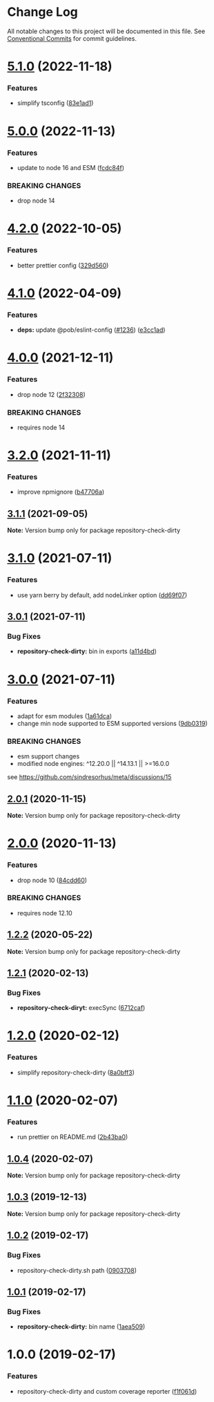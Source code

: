 # Change Log

All notable changes to this project will be documented in this file.
See [Conventional Commits](https://conventionalcommits.org) for commit guidelines.

# [5.1.0](https://github.com/christophehurpeau/pob/compare/repository-check-dirty@5.0.0...repository-check-dirty@5.1.0) (2022-11-18)


### Features

* simplify tsconfig ([83e1ad1](https://github.com/christophehurpeau/pob/commit/83e1ad11dac522c93821fb91dc1b2ccdebd0be16))





# [5.0.0](https://github.com/christophehurpeau/pob/compare/repository-check-dirty@4.2.0...repository-check-dirty@5.0.0) (2022-11-13)


### Features

* update to node 16 and ESM ([fcdc84f](https://github.com/christophehurpeau/pob/commit/fcdc84f423ac27fd6324b673b9da340b0d22a738))


### BREAKING CHANGES

* drop node 14





# [4.2.0](https://github.com/christophehurpeau/pob/compare/repository-check-dirty@4.1.0...repository-check-dirty@4.2.0) (2022-10-05)


### Features

* better prettier config ([329d560](https://github.com/christophehurpeau/pob/commit/329d560594cade521e35a6f3237888db49f67b87))





# [4.1.0](https://github.com/christophehurpeau/pob/compare/repository-check-dirty@4.0.0...repository-check-dirty@4.1.0) (2022-04-09)


### Features

* **deps:** update @pob/eslint-config ([#1236](https://github.com/christophehurpeau/pob/issues/1236)) ([e3cc1ad](https://github.com/christophehurpeau/pob/commit/e3cc1ad732f162391cdf4df87bc5f65e9c61e347))





# [4.0.0](https://github.com/christophehurpeau/pob/compare/repository-check-dirty@3.2.0...repository-check-dirty@4.0.0) (2021-12-11)


### Features

* drop node 12 ([2f32308](https://github.com/christophehurpeau/pob/commit/2f32308b06ca74d0deb3355707e3082fa73e25dc))


### BREAKING CHANGES

* requires node 14





# [3.2.0](https://github.com/christophehurpeau/pob/compare/repository-check-dirty@3.1.1...repository-check-dirty@3.2.0) (2021-11-11)


### Features

* improve npmignore ([b47706a](https://github.com/christophehurpeau/pob/commit/b47706af4f9be4f8103ec1306879bbd0a6989e6b))





## [3.1.1](https://github.com/christophehurpeau/pob/compare/repository-check-dirty@3.1.0...repository-check-dirty@3.1.1) (2021-09-05)

**Note:** Version bump only for package repository-check-dirty





# [3.1.0](https://github.com/christophehurpeau/pob/compare/repository-check-dirty@3.0.1...repository-check-dirty@3.1.0) (2021-07-11)


### Features

* use yarn berry by default, add nodeLinker option ([dd69f07](https://github.com/christophehurpeau/pob/commit/dd69f07bea029aff1c3a5f1d22f5981cbbee3539))





## [3.0.1](https://github.com/christophehurpeau/pob/compare/repository-check-dirty@3.0.0...repository-check-dirty@3.0.1) (2021-07-11)


### Bug Fixes

* **repository-check-dirty:** bin in exports ([a11d4bd](https://github.com/christophehurpeau/pob/commit/a11d4bda8bd7dd4a0d14f2ad586654d021f22dd6))





# [3.0.0](https://github.com/christophehurpeau/pob/compare/repository-check-dirty@2.0.1...repository-check-dirty@3.0.0) (2021-07-11)


### Features

* adapt for esm modules ([1a61dca](https://github.com/christophehurpeau/pob/commit/1a61dcafefd4f00e4ea98b75fce0404bf2fa6460))
* change min node supported to ESM supported versions ([9db0319](https://github.com/christophehurpeau/pob/commit/9db031908e73eb08863685f428043dc17b3f08c2))


### BREAKING CHANGES

* esm support changes
* modified node engines: ^12.20.0 || ^14.13.1 || >=16.0.0

see https://github.com/sindresorhus/meta/discussions/15





## [2.0.1](https://github.com/christophehurpeau/pob/compare/repository-check-dirty@2.0.0...repository-check-dirty@2.0.1) (2020-11-15)

**Note:** Version bump only for package repository-check-dirty





# [2.0.0](https://github.com/christophehurpeau/pob/compare/repository-check-dirty@1.2.2...repository-check-dirty@2.0.0) (2020-11-13)


### Features

* drop node 10 ([84cdd60](https://github.com/christophehurpeau/pob/commit/84cdd609edf105ca89692d913d5f363deb747ae1))


### BREAKING CHANGES

* requires node 12.10





## [1.2.2](https://github.com/christophehurpeau/pob/compare/repository-check-dirty@1.2.1...repository-check-dirty@1.2.2) (2020-05-22)

**Note:** Version bump only for package repository-check-dirty





## [1.2.1](https://github.com/christophehurpeau/pob/compare/repository-check-dirty@1.2.0...repository-check-dirty@1.2.1) (2020-02-13)


### Bug Fixes

* **repository-check-diryt:** execSync ([6712caf](https://github.com/christophehurpeau/pob/commit/6712caf474d967fe60b4f20a015daad5a710e622))





# [1.2.0](https://github.com/christophehurpeau/pob/compare/repository-check-dirty@1.1.0...repository-check-dirty@1.2.0) (2020-02-12)


### Features

* simplify repository-check-dirty ([8a0bff3](https://github.com/christophehurpeau/pob/commit/8a0bff34e2142a5e38474e21c835df66319bf51a))





# [1.1.0](https://github.com/christophehurpeau/pob/compare/repository-check-dirty@1.0.4...repository-check-dirty@1.1.0) (2020-02-07)


### Features

* run prettier on README.md ([2b43ba0](https://github.com/christophehurpeau/pob/commit/2b43ba0c07dfea9f991d88af9daf7b852853a4fa))





## [1.0.4](https://github.com/christophehurpeau/pob/compare/repository-check-dirty@1.0.3...repository-check-dirty@1.0.4) (2020-02-07)

**Note:** Version bump only for package repository-check-dirty





## [1.0.3](https://github.com/christophehurpeau/pob/compare/repository-check-dirty@1.0.2...repository-check-dirty@1.0.3) (2019-12-13)

**Note:** Version bump only for package repository-check-dirty





## [1.0.2](https://github.com/christophehurpeau/pob/compare/repository-check-dirty@1.0.1...repository-check-dirty@1.0.2) (2019-02-17)


### Bug Fixes

* repository-check-dirty.sh path ([0903708](https://github.com/christophehurpeau/pob/commit/0903708))





## [1.0.1](https://github.com/christophehurpeau/pob/compare/repository-check-dirty@1.0.0...repository-check-dirty@1.0.1) (2019-02-17)


### Bug Fixes

* **repository-check-dirty:** bin name ([1aea509](https://github.com/christophehurpeau/pob/commit/1aea509))





# 1.0.0 (2019-02-17)


### Features

* repository-check-dirty and custom coverage reporter ([f1f061d](https://github.com/christophehurpeau/pob/commit/f1f061d))
